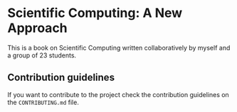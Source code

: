 # Scientific Computing: A New Approach

This is a  book on Scientific Computing  written collaboratively by myself and
a group of 23 students.

## Contribution guidelines

If you want to contribute to the project check the contribution guidelines on
the `CONTRIBUTING.md` file.
